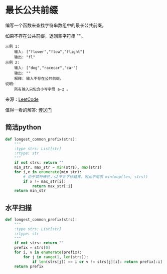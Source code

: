 # 最长公共前缀
编写一个函数来查找字符串数组中的最长公共前缀。

如果不存在公共前缀，返回空字符串 ""。

```
示例 1:
    输入: ["flower","flow","flight"]
    输出: "fl"
示例 2:
    输入: ["dog","racecar","car"]
    输出: ""
    解释: 输入不存在公共前缀。
说明:
    所有输入只包含小写字母 a-z 。
```

来源：[LeetCode](https://leetcode-cn.com/problems/longest-common-prefix)

值得一看的解答: [传送门](https://leetcode-cn.com/problems/longest-common-prefix/solution/zui-chang-gong-gong-qian-zhui-by-leetcode/)

## 简洁python
```python
def longest_common_prefix(strs):
    """
    :type strs: List[str]
    :rtype: str
    """
    if not strs: return ""
    min_str, max_str = min(strs), max(strs)
    for i,x in enumerate(min_str):
        # 由于其特殊性，s2不会下标越界。因此不用求 min(map(len, strs))
        if x != max_str[i]:
            return max_str[:i]
    return min_str
```

## 水平扫描
```python
def longest_common_prefix(strs):
    """
    :type strs: List[str]
    :rtype: str
    """
    if not strs: return ""
    prefix = strs[0]
    for i, v in enumerate(prefix):
        for j in range(1, len(strs)):
            if len(strs[j]) == i or v != strs[j][i]: return prefix[:i]
    return prefix
```